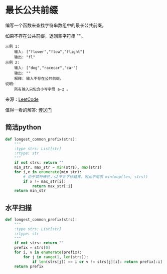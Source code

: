 # 最长公共前缀
编写一个函数来查找字符串数组中的最长公共前缀。

如果不存在公共前缀，返回空字符串 ""。

```
示例 1:
    输入: ["flower","flow","flight"]
    输出: "fl"
示例 2:
    输入: ["dog","racecar","car"]
    输出: ""
    解释: 输入不存在公共前缀。
说明:
    所有输入只包含小写字母 a-z 。
```

来源：[LeetCode](https://leetcode-cn.com/problems/longest-common-prefix)

值得一看的解答: [传送门](https://leetcode-cn.com/problems/longest-common-prefix/solution/zui-chang-gong-gong-qian-zhui-by-leetcode/)

## 简洁python
```python
def longest_common_prefix(strs):
    """
    :type strs: List[str]
    :rtype: str
    """
    if not strs: return ""
    min_str, max_str = min(strs), max(strs)
    for i,x in enumerate(min_str):
        # 由于其特殊性，s2不会下标越界。因此不用求 min(map(len, strs))
        if x != max_str[i]:
            return max_str[:i]
    return min_str
```

## 水平扫描
```python
def longest_common_prefix(strs):
    """
    :type strs: List[str]
    :rtype: str
    """
    if not strs: return ""
    prefix = strs[0]
    for i, v in enumerate(prefix):
        for j in range(1, len(strs)):
            if len(strs[j]) == i or v != strs[j][i]: return prefix[:i]
    return prefix
```